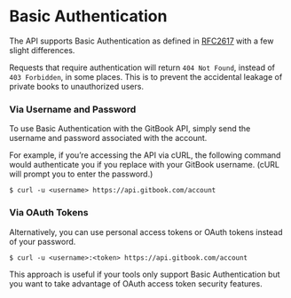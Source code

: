 # Basic Authentication

The API supports Basic Authentication as defined in [RFC2617](http://www.ietf.org/rfc/rfc2617.txt) with a few slight differences.

Requests that require authentication will return `404 Not Found`, instead of `403 Forbidden`, in some places. This is to prevent the accidental leakage of private books to unauthorized users.

### Via Username and Password

To use Basic Authentication with the GitBook API, simply send the username and password associated with the account.

For example, if you’re accessing the API via cURL, the following command would authenticate you if you replace <username> with your GitBook username. (cURL will prompt you to enter the password.)

```
$ curl -u <username> https://api.gitbook.com/account
```

### Via OAuth Tokens

Alternatively, you can use personal access tokens or OAuth tokens instead of your password.

```
$ curl -u <username>:<token> https://api.gitbook.com/account
```

This approach is useful if your tools only support Basic Authentication but you want to take advantage of OAuth access token security features.
